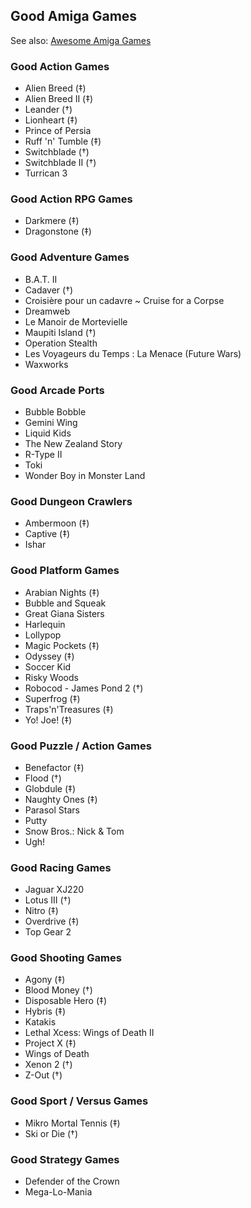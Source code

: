## Good Amiga Games

See also: [Awesome Amiga Games](./README.md#awesome-amiga-games)

### Good Action Games

- Alien Breed (‡)
- Alien Breed II (‡)
- Leander (†)
- Lionheart (‡)
- Prince of Persia
- Ruff 'n' Tumble (‡)
- Switchblade (†)
- Switchblade II (†)
- Turrican 3

### Good Action RPG Games

- Darkmere (‡)
- Dragonstone (‡)

### Good Adventure Games

- B.A.T. II
- Cadaver (†)
- Croisière pour un cadavre ~ Cruise for a Corpse
- Dreamweb
- Le Manoir de Mortevielle
- Maupiti Island (†)
- Operation Stealth
- Les Voyageurs du Temps : La Menace (Future Wars)
- Waxworks

### Good Arcade Ports

- Bubble Bobble
- Gemini Wing
- Liquid Kids
- The New Zealand Story
- R-Type II
- Toki
- Wonder Boy in Monster Land

### Good Dungeon Crawlers

- Ambermoon (‡)
- Captive (‡)
- Ishar

### Good Platform Games

- Arabian Nights (‡)
- Bubble and Squeak
- Great Giana Sisters
- Harlequin
- Lollypop
- Magic Pockets (‡)
- Odyssey (‡)
- Soccer Kid
- Risky Woods
- Robocod - James Pond 2 (†)
- Superfrog (‡)
- Traps'n'Treasures (‡)
- Yo! Joe! (‡)

### Good Puzzle / Action Games

- Benefactor (‡)
- Flood (†)
- Globdule (‡)
- Naughty Ones (‡)
- Parasol Stars
- Putty
- Snow Bros.: Nick & Tom
- Ugh!

### Good Racing Games

- Jaguar XJ220
- Lotus III (†)
- Nitro (‡)
- Overdrive (‡)
- Top Gear 2

### Good Shooting Games

- Agony (‡)
- Blood Money (†)
- Disposable Hero (‡)
- Hybris (‡)
- Katakis
- Lethal Xcess: Wings of Death II
- Project X (‡)
- Wings of Death
- Xenon 2 (†)
- Z-Out (†)

### Good Sport / Versus Games

- Mikro Mortal Tennis (‡)
- Ski or Die (†)

### Good Strategy Games

- Defender of the Crown
- Mega-Lo-Mania
